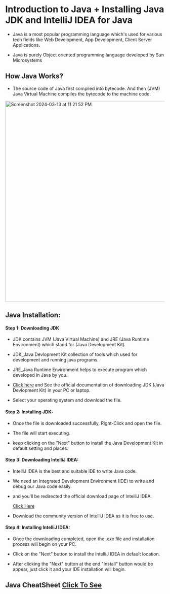 # Introduction to Java + Installing Java JDK and IntelliJ IDEA for Java

<ul>
  <li><p>Java is a most popular programming language which's used for various tech fields like Web Development, 
  App Development, Client Server Applications.</p></li>
  <li><p>Java is purely Object oriented programming language developed by Sun Microsystems</p></li>
</ul>

<h2>How Java Works?</h2>
<ul>
  <li><p>The source code of Java first compiled into bytecode. And then (JVM) Java Virtual Machine compiles the bytecode
   to the machine code.</p></li>
</ul>
<p><img width="633" alt="Screenshot 2024-03-13 at 11 21 52 PM" src="https://github.com/Saqibadnan0011/Apple_Hello_Animation/assets/79377722/857af1d5-e217-4df8-800c-46a838fb0fd0"></p>

<h2>Java Installation:</h2>
<h4>Step 1: Downloading JDK</h4>

<ul>
  <li><p>JDK contains JVM (Java Virtual Machine) and JRE (Java Runtime Environment) which stand for (Java Development Kit).</p></li>
  <li><p>JDK_Java Devlopment Kit collection of tools which used for development and running java programs.</p></li>
  <li><p>JRE_Java Runtime Environment helps to execute program which developed in Java by you.</p></li>
  <li><p><a href = "https://www.oracle.com/java/technologies/javase-jdk16-downloads.html">Click here</a> and See the official    documentation of downloading JDK (Java Devlopment Kit) in your PC or laptop.</p></li>
  <li><p>Select your operating system and download the file.</p></li>
</ul>

<h4>Step 2: Installing JDK:</h4>
<ul>
  <li><p>Once the file is downloaded successfully, Right-Click and open the file.</p></li>
  <li><p>The file will start executing.</p></li>
  <li><p>keep clicking on the "Next" button to install the Java Development Kit in default setting and places.</p></li>
</ul>

<h4>Step 3: Downloading IntelliJ IDEA:</h4>
<ul>
  <li><p>IntelliJ IDEA is the best and suitable IDE to write Java code.</p></li>
  <li><p>We need an Integrated Development Environment (IDE) to write and debug our Java code easily.</p></li>
  <li><p>and you'll be redirected the official download page of IntelliJ IDEA.</p><a href = "https://www.jetbrains.com/idea/download/?section=windows#section=windows">Click Here</a></li>
  <li><p>Download the community version of IntelliJ IDEA as it is free to use.</p></li>
</ul>

<h4>Step 4: Installing IntelliJ IDEA:</h4>
<ul>
  <li><p>Once the downloading completed, open the .exe file and installation process will begin on your PC.</p></li>
  <li><p>Click on the "Next" button to install the IntelliJ IDEA in default location.</p></li>
  <li><p>After clicking the "Next" button at the end "Install" button would be appear, just click it and your IDE installation will begin.</p></li>
</ul>


<h2>Java CheatSheet <a href = "https://api.codewithharry.com/media/videoSeriesFiles/courseFiles/java-tutorials-for-beginners-1/UltimateJavaCheatSheet.pdf">Click To See</a></h2>
